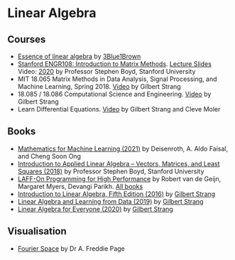 # Linear Algebra #

## Courses ##
 - [Essence of linear algebra](https://www.youtube.com/playlist?list=PLZHQObOWTQDPD3MizzM2xVFitgF8hE_ab) by [3Blue1Brown](https://www.3blue1brown.com/)
 - [Stanford ENGR108: Introduction to Matrix Methods](https://web.stanford.edu/class/engr108/). [Lecture Slides](https://stanford.edu/class/engr108/lectures.html) Video: [2020](https://www.youtube.com/playlist?list=PLoROMvodv4rMz-WbFQtNUsUElIh2cPmN9) by Professor Stephen Boyd, Stanford University
 - MIT 18.065 Matrix Methods in Data Analysis, Signal Processing, and Machine Learning, Spring 2018. [Video](https://www.youtube.com/playlist?list=PLUl4u3cNGP63oMNUHXqIUcrkS2PivhN3k) by Gilbert Strang
 - 18.085 / 18.086 Computational Science and Engineering. [Video](https://ocw.mit.edu/resources/res-18-010-a-2020-vision-of-linear-algebra-spring-2020/videos/) by Gilbert Strang
 - Learn Differential Equations. [Video](https://www.mathworks.com/academia/courseware/learn-differential-equations.html) by Gilbert Strang and Cleve Moler

## Books ##
- [Mathematics for Machine Learning (2021)](https://mml-book.github.io/) by Deisenroth, A. Aldo Faisal, and Cheng Soon Ong
- [Introduction to Applied Linear Algebra – Vectors, Matrices, and Least Squares (2018)](https://web.stanford.edu/~boyd/vmls/) by Professor Stephen Boyd, Stanford University
- [LAFF-On Programming for High Performance](https://www.cs.utexas.edu/users/flame/laff/pfhp/) by Robert van de Geijn, Margaret Myers, Devangi Parikh. [All books](http://ulaff.net/)
- [Introduction to Linear Algebra, Fifth Edition (2016)](http://math.mit.edu/~gs/linearalgebra/) by [Gilbert Strang](http://math.mit.edu/~gs/)
- [Linear Algebra and Learning from Data (2019)](http://math.mit.edu/~gs/learningfromdata/) by [Gilbert Strang](http://math.mit.edu/~gs/)
- [Linear Algebra for Everyone (2020)](http://math.mit.edu/~gs/everyone/) by [Gilbert Strang](http://math.mit.edu/~gs/)

## Visualisation ##
- [Fourier Space](https://fourier.space/visualisations) by Dr A. Freddie Page
